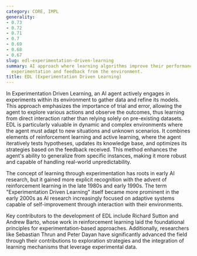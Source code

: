 ```yaml
---
category: CORE, IMPL
generality:
- 0.73
- 0.72
- 0.71
- 0.7
- 0.69
- 0.68
- 0.67
slug: edl-experimentation-driven-learning
summary: AI approach where learning algorithms improve their performance through systematic
  experimentation and feedback from the environment.
title: EDL (Experimentation Driven Learning)
---
```


In Experimentation Driven Learning, an AI agent actively engages in experiments within its environment to gather data and refine its models. This approach emphasizes the importance of trial and error, allowing the agent to explore various actions and observe the outcomes, thus learning from direct interaction rather than relying solely on pre-existing datasets. EDL is particularly valuable in dynamic and complex environments where the agent must adapt to new situations and unknown scenarios. It combines elements of reinforcement learning and active learning, where the agent iteratively tests hypotheses, updates its knowledge base, and optimizes its strategies based on the feedback received. This method enhances the agent's ability to generalize from specific instances, making it more robust and capable of handling real-world unpredictability.

The concept of learning through experimentation has roots in early AI research, but it gained more explicit recognition with the advent of reinforcement learning in the late 1980s and early 1990s. The term "Experimentation Driven Learning" itself became more prominent in the early 2000s as AI research increasingly focused on adaptive systems capable of self-improvement through interaction with their environments.

Key contributors to the development of EDL include Richard Sutton and Andrew Barto, whose work in reinforcement learning laid the foundational principles for experimentation-based approaches. Additionally, researchers like Sebastian Thrun and Peter Dayan have significantly advanced the field through their contributions to exploration strategies and the integration of learning mechanisms that leverage experimental data.